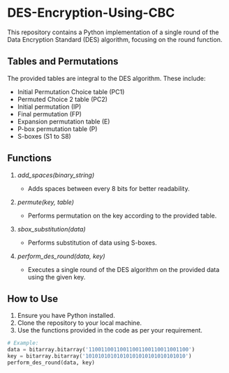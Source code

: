 # DES-Encryption-Using-CBC

This repository contains a Python implementation of a single round of the Data Encryption Standard (DES) algorithm, focusing on the round function.

## Tables and Permutations

The provided tables are integral to the DES algorithm. These include:
- Initial Permutation Choice table (PC1)
- Permuted Choice 2 table (PC2)
- Initial permutation (IP)
- Final permutation (FP)
- Expansion permutation table (E)
- P-box permutation table (P)
- S-boxes (S1 to S8)

## Functions

1. *add_spaces(binary_string)*
   - Adds spaces between every 8 bits for better readability.
   
2. *permute(key, table)*
   - Performs permutation on the key according to the provided table.

3. *sbox_substitution(data)*
   - Performs substitution of data using S-boxes.

4. *perform_des_round(data, key)*
   - Executes a single round of the DES algorithm on the provided data using the given key.

## How to Use

1. Ensure you have Python installed.
2. Clone the repository to your local machine.
3. Use the functions provided in the code as per your requirement.

```python
# Example:
data = bitarray.bitarray('11001100110011001100110011001100')
key = bitarray.bitarray('10101010101010101010101010101010')
perform_des_round(data, key)
